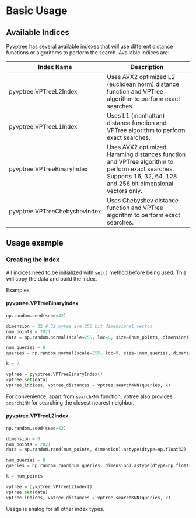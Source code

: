 # Basic Usage

## Available Indices

Pyvptree has several available indexes that will use different distance functions or algorithms to perform the search.
Available indices are:

| Index Name                     | Description                                                                                                                                                                                                                                       |
|--------------------------------|---------------------------------------------------------------------------------------------------------------------------------------------------------------------------------------------------------------------------------------------------|
| pyvptree.VPTreeL2Index         | Uses AVX2 optimized L2 (euclidean norm) distance function and VPTree algorithm to perform exact searches.                                                                                                                                         |
| pyvptree.VPTreeL1Index         | Uses L1 (manhattan) distance function and VPTree algorithm to perform exact searches.                                                                                                                                                             |
| pyvptree.VPTreeBinaryIndex     | Uses AVX2 optimized Hamming distances function and VPTree algorithm to perform exact searches. Supports 16, 32, 64, 128 and 256 bit dimensional vectors only.                                                                                                                                                     |
| pyvptree.VPTreeChebyshevIndex  | Uses [Chebyshev](https://en.wikipedia.org/wiki/Chebyshev_distance) distance function and VPTree algorithm to perform exact searches. |

## Usage example

### Creating the index

All indices need to be initialized with `set()` method before being used. This will copy the data and build the index.


Examples.


#### pyvptree.VPTreeBinaryIndex

```python
np.random.seed(seed=42)

dimension = 32 # 32 bytes are 256 bit dimensional vectos
num_points = 2021
data = np.random.normal(scale=255, loc=0, size=(num_points, dimension)).astype(dtype=np.uint8)

num_queries = 8
queries = np.random.normal(scale=255, loc=0, size=(num_queries, dimension)).astype(dtype=np.uint8)

k = 2

vptree = pyvptree.VPTreeBinaryIndex()
vptree.set(data)
vptree_indices, vptree_distances = vptree.searchKNN(queries, k)
```

For convenience, apart from `searchKNN` function, vptree also provides `search1NN` for searching the closest nearest neighbor.

#### pyvptree.VPTreeL2Index

```python
np.random.seed(seed=42)

dimension = 8
num_points = 2021
data = np.random.rand(num_points, dimension).astype(dtype=np.float32)

num_queries = 8
queries = np.random.rand(num_queries, dimension).astype(dtype=np.float32)

k = num_points

vptree = pyvptree.VPTreeL2Index()
vptree.set(data)
vptree_indices, vptree_distances = vptree.searchKNN(queries, k)
```

Usage is analog for all other index types.


